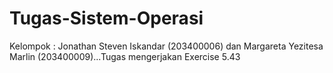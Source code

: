 # Tugas-Sistem-Operasi
Kelompok : Jonathan Steven Iskandar (203400006) dan Margareta Yezitesa Marlin (203400009)...Tugas mengerjakan Exercise 5.43
